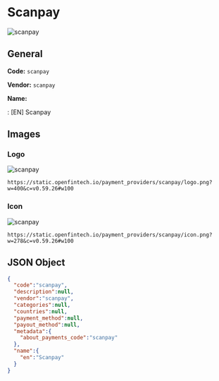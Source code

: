 
# Scanpay 
![scanpay](https://static.openfintech.io/payment_providers/scanpay/logo.png?w=400&c=v0.59.26#w100)  

## General 
 
**Code:** `scanpay` 
 
**Vendor:** `scanpay` 
 
**Name:** 
 
:	[EN] Scanpay 
 

## Images 

### Logo 
 
![scanpay](https://static.openfintech.io/payment_providers/scanpay/logo.png?w=400&c=v0.59.26#w100)  

```
https://static.openfintech.io/payment_providers/scanpay/logo.png?w=400&c=v0.59.26#w100
```  

### Icon 
 
![scanpay](https://static.openfintech.io/payment_providers/scanpay/icon.png?w=278&c=v0.59.26#w100)  

```
https://static.openfintech.io/payment_providers/scanpay/icon.png?w=278&c=v0.59.26#w100
```  

## JSON Object 

```json
{
  "code":"scanpay",
  "description":null,
  "vendor":"scanpay",
  "categories":null,
  "countries":null,
  "payment_method":null,
  "payout_method":null,
  "metadata":{
    "about_payments_code":"scanpay"
  },
  "name":{
    "en":"Scanpay"
  }
}
```  
